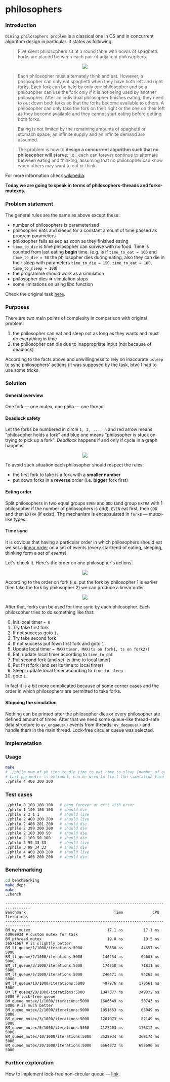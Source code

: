 # philosophers

### Introduction

`Dining philosophers problem` is a classical one in CS and
in concurrent algorithm design in particular. It states as following:

> Five silent philosophers sit at a round table with bowls of spaghetti. Forks are placed between each pair of adjacent philosophers.

<p align="center">
  <img src="resources/philos.png" />
</p>

> Each philosopher must alternately think and eat. However, a philosopher can
> only eat spaghetti when they have both left and right forks. Each fork can
> be held by only one philosopher and so a philosopher can use the fork only
> if it is not being used by another philosopher. After an individual
> philosopher finishes eating, they need to put down both forks so that the
> forks become available to others. A philosopher can only take the fork on
> their right or the one on their left as they become available and they cannot
> start eating before getting both forks.

> Eating is not limited by the remaining amounts of spaghetti or stomach space;
> an infinite supply and an infinite demand are assumed.

> The problem is how to **design a concurrent
> algorithm such that no philosopher will starve**; i.e., each can forever
> continue to alternate between eating and thinking, assuming that no
> philosopher can know when others may want to eat or think.

For more information check [wikipedia](https://en.wikipedia.org/wiki/Dining_philosophers_problem).

**Today we are going to speak in terms of philosophers-threads and forks-mutexes.**

### Problem statement

The general rules are the same as above except these:
* number of philosophers is parameterized
* philosopher eats and sleeps for a constant amount of time passed as program parameters
* philosopher falls asleep as soon as they finished eating
* `time_to_die` is time philosopher can survive with no food. Time is counted 
 from last eating **begin** time. (e.g. is if `time_to_eat = 100`
 and `time_to_die = 50` the philosopher dies during eating, also they can die
 in their sleep with parameters `time_to_die = 150`, `time_to_eat = 100`,
 `time_to_sleep = 100`)
* the programme should work as a simulation
* philosopher dies ⇒ simulation stops
* some limitations on using libc function

Check the original task [here](https://projects.intra.42.fr/projects/42cursus-philosophers).

### Purposes 
There are two main points of complexity in comparison with original problem:
1. the philosopher can eat and sleep not as long as they wants and must do everything in time
2. the philosopher can die due to inappropriate input (not because of deadlock)


According to the facts above and unwillingness to rely on inaccurate 
`usleep` to sync philosophers' actions (it was supposed by the task, btw)
I had to use some tricks

### Solution


#### General overview
One fork — one mutex, one philo — one thread. 

#### Deadlock safety
Let the forks be numbered in circle `1, 2, ..., n` and
red arrow means "philosopher holds a fork" and blue one means
"philosopher is stuck on trying to pick up a fork". _Deadlock_ happens
if and only if cycle in a graph happens.

<p align="center">
  <img src="resources/philos_color.png" />
</p>

To avoid such situation each philosopher should respect the rules:
* the first fork to take is a fork with a **smaller number**
* put down forks in a **reverse** order (i.e. **bigger** fork first)

#### Eating order
Split philosophers in two equal groups `EVEN` and `ODD` (and group `EXTRA`
with 1 philosopher if the number of philosophers is odd).
`EVEN` eat first, then `ODD` and then `EXTRA`
(if exist). The mechanism is encapsulated in `fork`s — mutex-like types.

#### Time sync
It is obvious that having a particular order in which philosophers should eat
we set a [linear order](https://en.wikipedia.org/wiki/Total_order) on a set
of events (every start/end of eating, sleeping, thinking form a set of _events_).

Let's check it. Here's the order on one philosopher's actions.

<p align="center">
  <img src="resources/order_2.png" />
</p>

According to the order on fork (i.e. put the fork by philosopher
1 is earlier then take the fork by philosopher 2) we can produce
a linear order.

<p align="center">
  <img src="resources/order_3.png" />
</p>

After that, forks can be used for time sync by each philosopher.
Each philosopher tries to do something like that:

0. Init local timer `= 0`
1. Try take first fork
3. If not success goto `1.`
4. Try take second fork
5. If not success put fown first fork and goto `1.`
4. Update local timer `= MAX(timer, MAX(ts on fork1, ts on fork2))`
5. Eat, update local timer according to `time_to_eat`
6. Put second fork (and set its time to local timer)
7. Put first fork (and set its time to local timer)
8. Sleep, update local timer according to `time_to_sleep`
9. goto `1.`

In fact it is a bit more complicated because of
some corner cases and the order in which philosophers
are permitted to take forks. 

#### Stopping the simulation
Nothing can be printed after the philosopher dies or every philosopher ate
defined amount of times. After that we need some queue-like thread-safe data 
structure to `ev_enqueue()` events from threads; `ev_dequeue()` and handle them in
the main thread. Lock-free circular queue was selected.


### Implemetation



### Usage
```zsh 
make
# ./philo num_of_ph time_to_die time_to_eat time_to_sleep [number_of_eat]
# Last parameter is optional, can be used to limit the simulation time
./philo 4 400 200 200
```

### Test cases
```zsh
./philo 0 100 100 100   # hang forever or exit with error
./philo 1 100 100 100   # should die
./philo 2 2 1 1         # should live
./philo 2 400 200 200   # should live
./philo 2 400 201 200   # should die
./philo 2 399 200 200   # should die
./philo 2 100 300 50    # should die
./philo 2 100 50 100    # should die
./philo 3 99 33 33      # should live
./philo 3 99 34 33      # should die
./philo 4 400 200 200   # should live
./philo 5 400 200 200   # should die

```

### Benchmarking
```zsh
cd benchmarking
make deps
make
./bench
```
```
---------------------------------------------------------------------------------
Benchmark                                       Time             CPU   Iterations
---------------------------------------------------------------------------------
BM_my_mutex                                  17.1 ns         17.1 ns     40969934 # custom mutex for task 
BM_pthread_mutex                             19.8 ns         19.5 ns     36571667 # is slightly better
BM_lf_queue/1/1000/iterations:5000          78530 ns        44657 ns         5000
BM_lf_queue/2/1000/iterations:5000         140254 ns        64003 ns         5000
BM_lf_queue/3/1000/iterations:5000         174750 ns        71811 ns         5000
BM_lf_queue/5/1000/iterations:5000         246471 ns        94263 ns         5000
BM_lf_queue/10/1000/iterations:5000        497876 ns       170561 ns         5000
BM_lf_queue/20/1000/iterations:5000       1047377 ns       349872 ns         5000 # lock-free queue
BM_queue_mutex/1/1000/iterations:5000     1686349 ns        50743 ns         5000 # is much better
BM_queue_mutex/2/1000/iterations:5000     1051853 ns        65049 ns         5000
BM_queue_mutex/3/1000/iterations:5000     1201973 ns        82149 ns         5000
BM_queue_mutex/5/1000/iterations:5000     2127403 ns       176312 ns         5000
BM_queue_mutex/10/1000/iterations:5000    3528934 ns       368174 ns         5000
BM_queue_mutex/20/1000/iterations:5000    6564372 ns       695690 ns         5000
```
 

### Further exploration
How to implement lock-free non-circular queue — [link](http://citeseerx.ist.psu.edu/viewdoc/download?doi=10.1.1.53.8674&rep=rep1&type=pdf).

